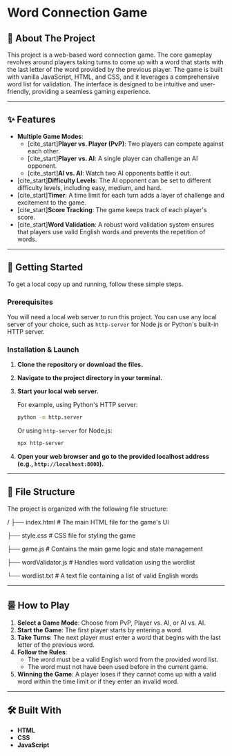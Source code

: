 # Word Connection Game

## 📖 About The Project

This project is a web-based word connection game. The core gameplay revolves around players taking turns to come up with a word that starts with the last letter of the word provided by the previous player. The game is built with vanilla JavaScript, HTML, and CSS, and it leverages a comprehensive word list for validation. The interface is designed to be intuitive and user-friendly, providing a seamless gaming experience.

---

## ✨ Features

* **Multiple Game Modes**:
    * [cite_start]**Player vs. Player (PvP)**: Two players can compete against each other. 
    * [cite_start]**Player vs. AI**: A single player can challenge an AI opponent. 
    * [cite_start]**AI vs. AI**: Watch two AI opponents battle it out. 
* [cite_start]**Difficulty Levels**: The AI opponent can be set to different difficulty levels, including easy, medium, and hard. 
* [cite_start]**Timer**: A time limit for each turn adds a layer of challenge and excitement to the game. 
* [cite_start]**Score Tracking**: The game keeps track of each player's score. 
* [cite_start]**Word Validation**: A robust word validation system ensures that players use valid English words and prevents the repetition of words. 

---

## 🚀 Getting Started

To get a local copy up and running, follow these simple steps.

### Prerequisites

You will need a local web server to run this project. You can use any local server of your choice, such as `http-server` for Node.js or Python's built-in HTTP server.

### Installation & Launch

1.  **Clone the repository or download the files.**
2.  **Navigate to the project directory in your terminal.**
3.  **Start your local web server.**

    For example, using Python's HTTP server:
    ```sh
    python -m http.server
    ```
    Or using `http-server` for Node.js:
    ```sh
    npx http-server
    ```
4.  **Open your web browser and go to the provided localhost address (e.g., `http://localhost:8000`).**

---

## 📂 File Structure

The project is organized with the following file structure:

/
├── index.html          # The main HTML file for the game's UI 

├── style.css           # CSS file for styling the game 

├── game.js             # Contains the main game logic and state management 

├── wordValidator.js    # Handles word validation using the wordlist 

└── wordlist.txt        # A text file containing a list of valid English words 


---

## 룰 How to Play

1.  **Select a Game Mode**: Choose from PvP, Player vs. AI, or AI vs. AI. 
2.  **Start the Game**: The first player starts by entering a word.
3.  **Take Turns**: The next player must enter a word that begins with the last letter of the previous word.
4.  **Follow the Rules**:
    * The word must be a valid English word from the provided word list. 
    * The word must not have been used before in the current game. 
5.  **Winning the Game**: A player loses if they cannot come up with a valid word within the time limit or if they enter an invalid word.

---

## 🛠️ Built With

* **HTML** 
* **CSS** 
* **JavaScript**
